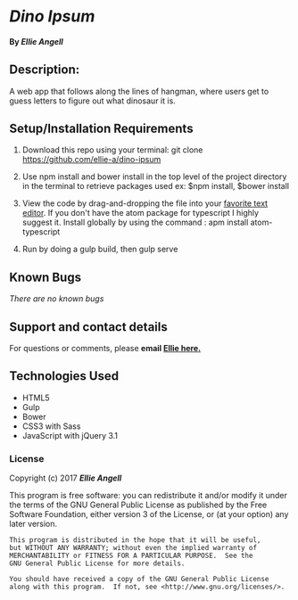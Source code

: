 # _Dino Ipsum_



#### By _**Ellie Angell**_

<!-- ![screenshot](Screen Shot.png) -->


## Description:

A web app that follows along the lines of hangman, where users get to guess letters to figure out what dinosaur it is. 

## Setup/Installation Requirements

1. Download this repo using your terminal: git clone https://github.com/ellie-a/dino-ipsum

2. Use npm install and bower install in the top level of the project directory in the terminal  to retrieve packages used ex:
    $npm install, $bower install

3. View the code by drag-and-dropping the file into your [favorite text editor](https://atom.io).
    If you don't have the atom package for typescript I highly suggest it. Install globally by using the command : apm install atom-typescript

4. Run by doing a gulp build, then gulp serve



## Known Bugs

_There are no known bugs_

## Support and contact details

For questions or comments, please __email  [Ellie here.](elliea915@gmail.com)__

## Technologies Used

* HTML5
* Gulp
* Bower
* CSS3 with Sass
* JavaScript with jQuery 3.1

### License

Copyright (c) 2017 **_Ellie Angell_**

This program is free software: you can redistribute it and/or modify
    it under the terms of the GNU General Public License as published by
    the Free Software Foundation, either version 3 of the License, or
    (at your option) any later version.

    This program is distributed in the hope that it will be useful,
    but WITHOUT ANY WARRANTY; without even the implied warranty of
    MERCHANTABILITY or FITNESS FOR A PARTICULAR PURPOSE.  See the
    GNU General Public License for more details.

    You should have received a copy of the GNU General Public License
    along with this program.  If not, see <http://www.gnu.org/licenses/>.
